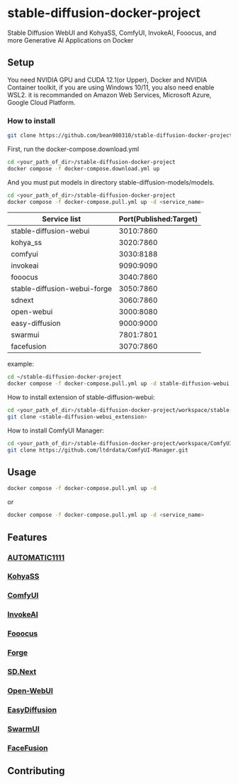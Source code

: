 # stable-diffusion-docker-project
Stable Diffusion WebUI and KohyaSS, ComfyUI, InvokeAI, Fooocus, and more Generative AI Applications on Docker
## Setup
You need NVIDIA GPU and CUDA 12.1(or Upper), Docker and NVIDIA Container toolkit, if you are using Windows 10/11, you also need enable WSL2. it is recommanded on Amazon Web Services, Microsoft Azure, Google Cloud Platform.
### How to install
```bash
git clone https://github.com/bean980310/stable-diffusion-docker-project.git
```

First, run the docker-compose.download.yml
```bash
cd <your_path_of_dir>/stable-diffusion-docker-project
docker compose -f docker-compose.download.yml up
```
And you must put models in directory stable-diffusion-models/models.

```bash
cd <your_path_of_dir>/stable-diffusion-docker-project
docker compose -f docker-compose.pull.yml up -d <service_name>
```

| Service list                  | Port(Published:Target) |
|-------------------------------|------------------------|
| stable-diffusion-webui        | 3010:7860              | 
| kohya_ss                      | 3020:7860              |
| comfyui                       | 3030:8188              |
| invokeai                      | 9090:9090              |
| fooocus                       | 3040:7860              |
| stable-diffusion-webui-forge  | 3050:7860              |
| sdnext                        | 3060:7860              |
| open-webui                    | 3000:8080              |
| easy-diffusion                | 9000:9000              |
| swarmui                       | 7801:7801              |
| facefusion                    | 3070:7860              |

example:
```bash
cd ~/stable-diffusion-docker-project
docker compose -f docker-compose.pull.yml up -d stable-diffusion-webui 
```

How to install extension of stable-diffusion-webui:
```bash
cd <your_path_of_dir>/stable-diffusion-docker-project/workspace/stable-diffusion-webui/extensions
git clone <stable-diffusion-webui_extension>
```
How to install ComfyUI Manager:
```bash
cd <your_path_of_dir>/stable-diffusion-docker-project/workspace/ComfyUI/custom_nodes
git clone https://github.com/ltdrdata/ComfyUI-Manager.git
```

## Usage
```bash
docker compose -f docker-compose.pull.yml up -d
```
or
```bash
docker compose -f docker-compose.pull.yml up -d <service_name>
```
## Features
### [AUTOMATIC1111](https://github.com/AUTOMATIC1111/stable-diffusion-webui)
### [KohyaSS](https://github.com/bmaltais/kohya_ss)
### [ComfyUI](https://github.com/comfyanonymous/ComfyUI)
### [InvokeAI](https://github.com/invoke-ai/InvokeAI)
### [Fooocus](https://github.com/lllyasviel/Fooocus)
### [Forge](https://github.com/lllyasviel/stable-diffusion-webui-forge)
### [SD.Next](https://github.com/vladmandic/automatic)
### [Open-WebUI](https://github.com/open-webui/open-webui)
### [EasyDiffusion](https://github.com/easydiffusion/easydiffusion)
### [SwarmUI](https://github.com/mcmonkeyprojects/SwarmUI)
### [FaceFusion](https://github.com/facefusion/facefusion)
## Contributing
